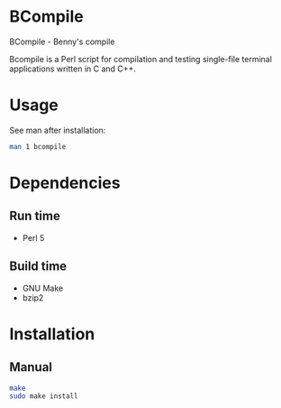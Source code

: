# BCompile
BCompile - Benny's compile

Bcompile is a Perl script for compilation and testing single-file
terminal applications written in C and C++.

# Usage
See man after installation:
```sh
man 1 bcompile
```

# Dependencies
## Run time
* Perl 5

## Build time
* GNU Make
* bzip2

# Installation
## Manual
```sh
make
sudo make install
```
